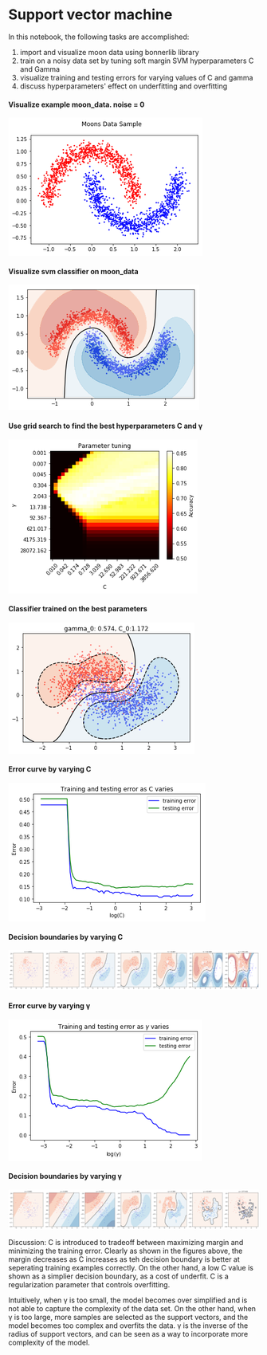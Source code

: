 # Support vector machine
In this notebook, the following tasks are accomplished:
1. import and visualize moon data using bonnerlib library
2. train on a noisy data set by tuning soft margin SVM hyperparameters C and Gamma
3. visualize training and testing errors for varying values of C and gamma
4. discuss hyperparameters' effect on underfitting and overfitting

#### Visualize example moon_data. noise = 0
![moon_data_example](https://github.com/yanb514/ML_programming_assignments/blob/master/2_support_vector_machine/images/moon_data_example.png)

#### Visualize svm classifier on moon_data
![moon_data_boundary](https://github.com/yanb514/ML_programming_assignments/blob/master/2_support_vector_machine/images/moon_data_boundary.png)

#### Use grid search to find the best hyperparameters C and γ
![grid_search](https://github.com/yanb514/ML_programming_assignments/blob/master/2_support_vector_machine/images/grid_search.png)

#### Classifier trained on the best parameters
![best_parameters](https://github.com/yanb514/ML_programming_assignments/blob/master/2_support_vector_machine/images/best_parameters.png)

#### Error curve by varying C
![errors_vary_c](https://github.com/yanb514/ML_programming_assignments/blob/master/2_support_vector_machine/images/errors_vary_c.png)

#### Decision boundaries by varying C
![contour_vary_c](https://github.com/yanb514/ML_programming_assignments/blob/master/2_support_vector_machine/images/contour_vary_c.png)

#### Error curve by varying γ
![error_vary_gamma](https://github.com/yanb514/ML_programming_assignments/blob/master/2_support_vector_machine/images/error_vary_gamma.png)

#### Decision boundaries by varying γ
![contour_vary_gamma](https://github.com/yanb514/ML_programming_assignments/blob/master/2_support_vector_machine/images/contour_vary_gamma.png)

Discussion: C is introduced to tradeoff between maximizing margin and minimizing the training error. Clearly as shown in the figures above, the margin decreases as C increases as teh decision boundary is better at seperating training examples correctly. On the other hand, a low C value is shown as a simplier decision boundary, as a cost of underfit. C is a regularization parameter that controls overfitting.

Intuitively, when  γ  is too small, the model becomes over simplified and is not able to capture the complexity of the data set. On the other hand, when  γ  is too large, more samples are selected as the support vectors, and the model becomes too complex and overfits the data.  γ  is the inverse of the radius of support vectors, and can be seen as a way to incorporate more complexity of the model.
